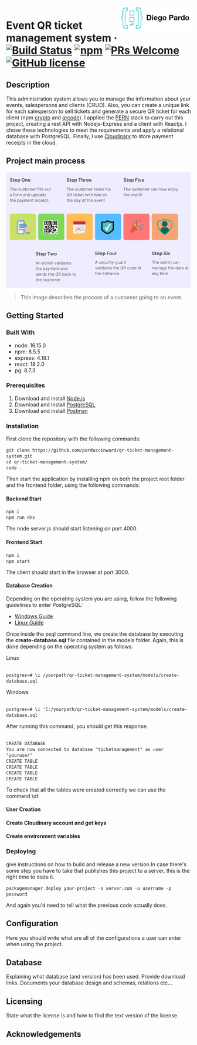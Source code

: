 <img src="./images/diego-pardo-logo-2.png" alt="Logo of the project" align="right" style="max-width: 100%;width: 200px;">

# Event QR ticket management system &middot; [![Build Status](https://img.shields.io/travis/npm/npm/latest.svg?style=flat-square)](https://travis-ci.org/npm/npm) [![npm](https://img.shields.io/npm/v/npm.svg?style=flat-square)](https://www.npmjs.com/package/npm) [![PRs Welcome](https://img.shields.io/badge/PRs-welcome-brightgreen.svg?style=flat-square)](http://makeapullrequest.com) [![GitHub license](https://img.shields.io/badge/license-MIT-blue.svg?style=flat-square)](https://github.com/your/your-project/blob/master/LICENSE)

## Description

This administration system allows you to manage the information about your events, salespersons and clients (CRUD). Also, you can create a unique link for each salesperson to sell tickets and generate a secure QR ticket for each client (npm <a href="https://www.npmjs.com/package/crypto-js">crypto</a> and <a href="https://www.npmjs.com/package/qrcode">qrcode</a>). I applied the <a href="https://www.geeksforgeeks.org/what-is-pern-stack/">PERN</a> stack to carry out this project, creating a rest API with Nodejs-Express and a client with Reactjs. I chose these technologies to meet the requirements and apply a relational database with PostgreSQL. Finally, I use <a href="https://cloudinary.com/">Cloudinary</a> to store payment receipts in the cloud.

## Project main process

<img src="./images/qr-ticket-management-system-customer-flow-3.png" alt="Logo of the project" style="max-width: 100%;width: 700px;">

> This image describes the process of a customer going to an event.

## Getting Started


### Built With

- node: 16.15.0
- npm: 8.5.5
- express: 4.18.1
- react: 18.2.0
- pg: 8.7.3

### Prerequisites

1. Download and install <a href="https://nodejs.org/en/download/">Node.js</a>
2. Download and install <a href="https://www.postgresql.org/download/">PostgreSQL</a> 
3. Download and install <a href="https://www.postman.com/downloads//">Postman</a>


### Installation

First clone the repository with the following commands:

```shell
git clone https://github.com/parduccinward/qr-ticket-management-system.git
cd qr-ticket-management-system/
code .
```

Then start the application by installing npm on both the project root folder and the frontend folder, using the following commands:

#### Backend Start

```shell
npm i
npm run dev
```
The node server.js should start listening on port 4000.
#### Frontend Start

```shell
npm i
npm start
```
The client should start in the browser at port 3000.

#### Database Creation

Depending on the operating system you are using, follow the following guidelines to enter PostgreSQL:

- <a href="https://www.microfocus.com/documentation/idol/IDOL_12_0/MediaServer/Guides/html/English/Content/Getting_Started/Configure/_TRN_Set_up_PostgreSQL.htm">Windows Guide</a>
- <a href="https://www.w3resource.com/PostgreSQL/connect-to-postgresql-database.php">Linux Guide</a>

Once inside the psql command line, we create the database by executing the **create-database.sql** file contained in the models folder. Again, this is done depending on the operating system as follows:

Linux
```console

postgres=# \i /yourpath/qr-ticket-management-system/models/create-database.sql

```

Windows
```console

postgres=# \i 'C:/yourpath/qr-ticket-management-system/models/create-database.sql'

```

After running this command, you should get this response:

```console

CREATE DATABASE
You are now connected to database "ticketmanagement" as user "youruser"
CREATE TABLE
CREATE TABLE
CREATE TABLE
CREATE TABLE

```

To check that all the tables were created correctly we can use the command \dt

#### User Creation

#### Create Cloudinary account and get keys

#### Create environment variables

### Deploying
give instructions on how to build and release a new version
In case there's some step you have to take that publishes this project to a
server, this is the right time to state it.

```shell
packagemanager deploy your-project -s server.com -u username -p password
```

And again you'd need to tell what the previous code actually does.

## Configuration

Here you should write what are all of the configurations a user can enter when using the project.

## Database

Explaining what database (and version) has been used. Provide download links.
Documents your database design and schemas, relations etc... 

## Licensing

State what the license is and how to find the text version of the license.

## Acknowledgements

